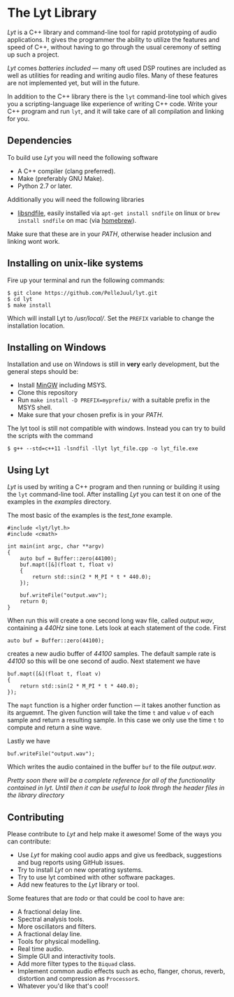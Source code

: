 # The Lyt Library
*Lyt* is a C++ library and command-line tool for rapid prototyping of audio applications. It gives the programmer the ability to utilize the features and speed of C++, without having to go through the usual ceremony of setting up such a project.

*Lyt* comes *batteries included* — many oft used DSP routines are included as well as utilities for reading and writing audio files. Many of these features are not implemented yet, but will in the future.

In addition to the C++ library there is the `lyt` command-line tool which gives you a scripting-language like experience of writing C++ code. Write your C++ program and run `lyt`, and it will take care of all compilation and linking for you.

## Dependencies
To build use *Lyt* you will need the following software

* A C++ compiler (clang preferred).
* Make (preferably GNU Make).
* Python 2.7 or later.

Additionally you will need the following libraries

* [libsndfile](http://www.mega-nerd.com/libsndfile/), easily installed via `apt-get install sndfile` on linux or `brew install sndfile` on mac (via [homebrew](https://brew.sh/)).

Make sure that these are in your *PATH*, otherwise header inclusion and linking wont work.

## Installing on unix-like systems

Fire up your terminal and run the following commands:

```
$ git clone https://github.com/PelleJuul/lyt.git
$ cd lyt
$ make install
```

Which will install Lyt to */usr/local/*. Set the `PREFIX` variable to change the installation location.

## Installing on Windows
Installation and use on Windows is still in **very** early development, but the general steps should be:

* Install [MinGW](http://www.mingw.org/) including MSYS.
* Clone this repository
* Run `make install -D PREFIX=myprefix/` with a suitable prefix in the MSYS shell.
* Make sure that your chosen prefix is in your *PATH*.

The lyt tool is still not compatible with windows. Instead you can try to build the scripts with the command

```
$ g++ --std=c++11 -lsndfil -llyt lyt_file.cpp -o lyt_file.exe
```

## Using Lyt
*Lyt* is used by writing a C++ program and then running or building it using the `lyt` command-line tool. After installing *Lyt* you can test it on one of the examples in
the *examples* directory.

The most basic of the examples is the *test_tone* example. 

```
#include <lyt/lyt.h>
#include <cmath>

int main(int argc, char **argv)
{
    auto buf = Buffer::zero(44100); 
    buf.mapt([&](float t, float v)
    {
        return std::sin(2 * M_PI * t * 440.0);
    });

    buf.writeFile("output.wav");
    return 0;
}
```

When run this will create a one second long wav file, called *output.wav*, containing a *440Hz* sine tone. Lets look at each statement of the code. First

```
auto buf = Buffer::zero(44100); 
```

creates a new audio buffer of *44100* samples. The default sample rate is *44100* so this will be one second of audio. Next statement we have

```
buf.mapt([&](float t, float v)
{
    return std::sin(2 * M_PI * t * 440.0);
});
```

The `mapt` function is a higher order function — it takes another function as its arguemnt. The given function will take the time `t` and value `v` of each sample
and return a resulting sample. In this case we only use the time `t` to compute and return a sine wave.

Lastly we have

```
buf.writeFile("output.wav");
```

Which writes the audio contained in the buffer `buf` to the file *output.wav*.

*Pretty soon there will be a complete reference for all of the functionality contained in lyt. Until then it can be useful to look throgh the header files in the library directory*

## Contributing
Please contribute to *Lyt* and help make it awesome! Some of the ways you can contribute:

* Use *Lyt* for making cool audio apps and give us feedback, suggestions and bug reports using GitHub issues.
* Try to install *Lyt* on new operating systems.
* Try to use lyt combined with other software packages.
* Add new features to the *Lyt* library or tool.

Some features that are *todo* or that could be cool to have are:

* A fractional delay line.
* Spectral analysis tools.
* More oscillators and filters.
* A fractional delay line.
* Tools for physical modelling.
* Real time audio.
* Simple GUI and interactivity tools.
* Add more filter types to the `Biquad` class.
* Implement common audio effects such as echo, flanger, chorus, reverb, distortion and compression as `Processor`s.
* Whatever you'd like that's cool!

